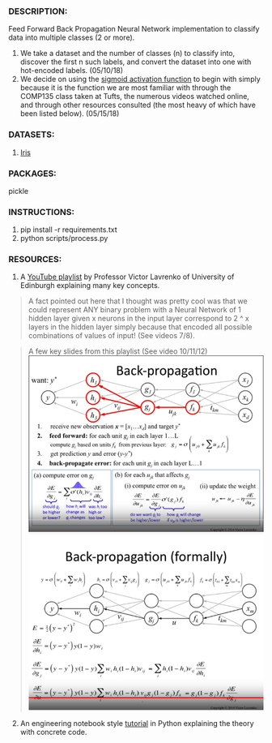 ### DESCRIPTION:
Feed Forward Back Propagation Neural Network implementation to classify data
into multiple classes (2 or more). 
1. We take a dataset and the number of classes (n) to classify into, discover
the first n such labels, and convert the dataset into one with hot-encoded 
labels. (05/10/18)
2. We decide on using the [sigmoid activation function](https://en.wikipedia.org/wiki/Sigmoid_function) to begin with simply
because it is the function we are most familiar with through the COMP135 class
taken at Tufts, the numerous videos watched online, and through other resources
consulted (the most heavy of which have been listed below). (05/15/18)

### DATASETS:
1. [Iris](https://archive.ics.uci.edu/ml/machine-learning-databases/iris/)

### PACKAGES:
pickle

### INSTRUCTIONS:
1. pip install -r requirements.txt
2. python scripts/process.py

### RESOURCES:
1. A [YouTube playlist](https://www.youtube.com/playlist?list=PLBv09BD7ez_4Bs9j3o8l_ZTjQZoN_3Oqs) by Professor Victor Lavrenko of University of Edinburgh
explaining many key concepts.
> A fact pointed out here that I thought was pretty cool was that we could
represent ANY binary problem with a Neural Network of 1 hidden layer given
x neurons in the input layer correspond to 2 ^ x layers in the hidden layer
simply because that encoded all possible combinations of values of input!
(See videos 7/8).

> A few key slides from this playlist (See video 10/11/12)
![Entire process](https://github.com/pjain03/ann-multiclass/raw/master/src/entire.png "Entire Process")
![Backpropagation details](https://github.com/pjain03/ann-multiclass/raw/master/src/backprop.png "Detailed Backpropagation")
2. An engineering notebook style [tutorial](https://iamtrask.github.io/2015/07/12/basic-python-network/) in Python explaining the theory with
concrete code.